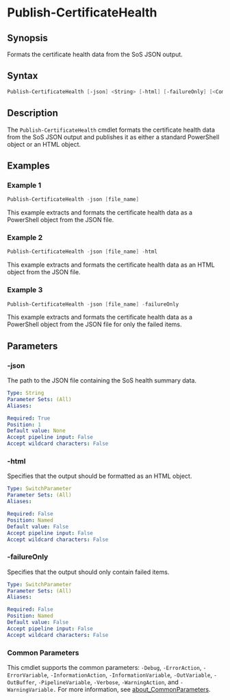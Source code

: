 # Publish-CertificateHealth

## Synopsis

Formats the certificate health data from the SoS JSON output.

## Syntax

```powershell
Publish-CertificateHealth [-json] <String> [-html] [-failureOnly] [<CommonParameters>]
```

## Description

The `Publish-CertificateHealth` cmdlet formats the certificate health data from the SoS JSON output and publishes it as either a standard PowerShell object or an HTML object.

## Examples

### Example 1

```powershell
Publish-CertificateHealth -json [file_name]
```

This example extracts and formats the certificate health data as a PowerShell object from the JSON file.

### Example 2

```powershell
Publish-CertificateHealth -json [file_name] -html
```

This example extracts and formats the certificate health data as an HTML object from the JSON file.

### Example 3

```powershell
Publish-CertificateHealth -json [file_name] -failureOnly
```

This example extracts and formats the certificate health data as a PowerShell object from the JSON file for only the failed items.

## Parameters

### -json

The path to the JSON file containing the SoS health summary data.

```yaml
Type: String
Parameter Sets: (All)
Aliases:

Required: True
Position: 1
Default value: None
Accept pipeline input: False
Accept wildcard characters: False
```

### -html

Specifies that the output should be formatted as an HTML object.

```yaml
Type: SwitchParameter
Parameter Sets: (All)
Aliases:

Required: False
Position: Named
Default value: False
Accept pipeline input: False
Accept wildcard characters: False
```

### -failureOnly

Specifies that the output should only contain failed items.

```yaml
Type: SwitchParameter
Parameter Sets: (All)
Aliases:

Required: False
Position: Named
Default value: False
Accept pipeline input: False
Accept wildcard characters: False
```

### Common Parameters

This cmdlet supports the common parameters: `-Debug`, `-ErrorAction`, `-ErrorVariable`, `-InformationAction`, `-InformationVariable`, `-OutVariable`, `-OutBuffer`, `-PipelineVariable`, `-Verbose`, `-WarningAction`, and `-WarningVariable.` For more information, see [about_CommonParameters](http://go.microsoft.com/fwlink/?LinkID=113216).
